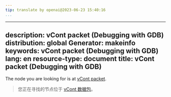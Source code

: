 ```yaml
---
tip: translate by openai@2023-06-23 15:40:16
...
```

---
description: vCont packet (Debugging with GDB)
distribution: global
Generator: makeinfo
keywords: vCont packet (Debugging with GDB)
lang: en
resource-type: document
title: vCont packet (Debugging with GDB)
----------------------------------------

The node you are looking for is at [vCont packet](Packets.html#vCont-packet).

> 您正在寻找的节点位于 [vCont 数据包](Packets.html#vCont-packet)。
